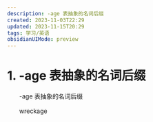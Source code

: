 ```yaml
---
description: -age 表抽象的名词后缀
created: 2023-11-03T22:29
updated: 2023-11-15T20:29
tags: 学习/英语
obsidianUIMode: preview
---
```

# 1. -age 表抽象的名词后缀

　　-age 表抽象的名词后缀

　　wreckage
